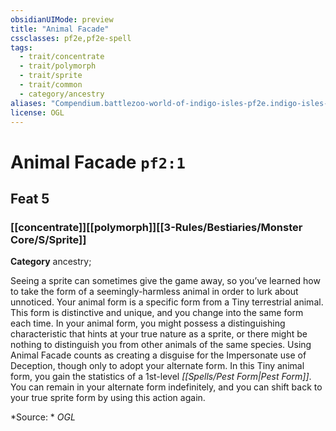 ```yaml
---
obsidianUIMode: preview
title: "Animal Facade"
cssclasses: pf2e,pf2e-spell
tags:
  - trait/concentrate
  - trait/polymorph
  - trait/sprite
  - trait/common
  - category/ancestry
aliases: "Compendium.battlezoo-world-of-indigo-isles-pf2e.indigo-isles-feats.Item.05mcGkLdoBnX0Tra"
license: OGL
---
```

# Animal Facade `pf2:1`
## Feat 5
### [[concentrate]][[polymorph]][[3-Rules/Bestiaries/Monster Core/S/Sprite]]

**Category** ancestry; 




Seeing a sprite can sometimes give the game away, so you’ve learned how to take the form of a seemingly-harmless animal in order to lurk about unnoticed. Your animal form is a specific form from a Tiny terrestrial animal. This form is distinctive and unique, and you change into the same form each time. In your animal form, you might possess a distinguishing characteristic that hints at your true nature as a sprite, or there might be nothing to distinguish you from other animals of the same species. Using Animal Facade counts as creating a disguise for the Impersonate use of Deception, though only to adopt your alternate form. In this Tiny animal form, you gain the statistics of a 1st-level _[[Spells/Pest Form|Pest Form]]_. You can remain in your alternate form indefinitely, and you can shift back to your true sprite form by using this action again.

*Source: *
*OGL*